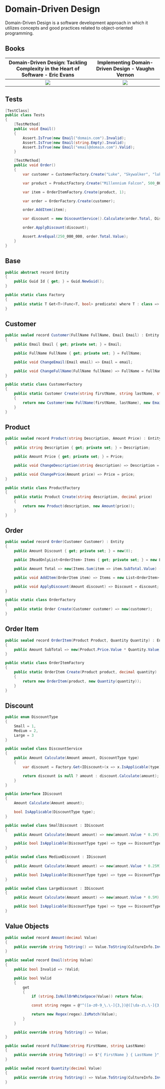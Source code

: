 # Domain-Driven Design

Domain-Driven Design is a software development approach in which it utilizes concepts and good practices related to object-oriented programming.

## Books

Domain-Driven Design: Tackling Complexity in the Heart of Software - Eric Evans | Implementing Domain-Driven Design - Vaughn Vernon
:-------------------------:|:-------------------------:
![](https://dddcommunity.org/wp-content/uploads/files/images/cover_medium.jpg) | ![](https://dddcommunity.org/wp-content/uploads/2013/02/implementing-domain-driven-design-400x400-imae6dr5trk3uycd.jpeg)

## Tests

```cs
[TestClass]
public class Tests
{
    [TestMethod]
    public void Email()
    {
        Assert.IsTrue(new Email("domain.com").Invalid);
        Assert.IsTrue(new Email(string.Empty).Invalid);
        Assert.IsTrue(new Email("email@domain.com").Valid);
    }

    [TestMethod]
    public void Order()
    {
        var customer = CustomerFactory.Create("Luke", "Skywalker", "luke.skywalker@starwars.com");

        var product = ProductFactory.Create("Millennium Falcon", 500_000_000);

        var item = OrderItemFactory.Create(product, 1);

        var order = OrderFactory.Create(customer);

        order.AddItem(item);

        var discount = new DiscountService().Calculate(order.Total, DiscountType.Large);

        order.ApplyDiscount(discount);

        Assert.AreEqual(250_000_000, order.Total.Value);
    }
}
```

## Base

```cs
public abstract record Entity
{
    public Guid Id { get; } = Guid.NewGuid();
}
```

```cs
public static class Factory
{
    public static T Get<T>(Func<T, bool> predicate) where T : class => typeof(T).Assembly.GetTypes().Where(type => type.GetInterfaces().Contains(typeof(T))).Select(type => Activator.CreateInstance(type) as T).SingleOrDefault(predicate);
}
```

## Customer

```cs
public sealed record Customer(FullName FullName, Email Email) : Entity
{
    public Email Email { get; private set; } = Email;

    public FullName FullName { get; private set; } = FullName;

    public void ChangeEmail(Email email) => Email = email;

    public void ChangeFullName(FullName fullName) => FullName = fullName;
}
```

```cs
public static class CustomerFactory
{
    public static Customer Create(string firstName, string lastName, string email)
    {
        return new Customer(new FullName(firstName, lastName), new Email(email));
    }
}
```

## Product

```cs
public sealed record Product(string Description, Amount Price) : Entity
{
    public string Description { get; private set; } = Description;

    public Amount Price { get; private set; } = Price;

    public void ChangeDescription(string description) => Description = description;

    public void ChangePrice(Amount price) => Price = price;
}
```

```cs
public static class ProductFactory
{
    public static Product Create(string description, decimal price)
    {
        return new Product(description, new Amount(price));
    }
}
```

## Order

```cs
public sealed record Order(Customer Customer) : Entity
{
    public Amount Discount { get; private set; } = new(0);

    public IReadOnlyList<OrderItem> Items { get; private set; } = new List<OrderItem>();

    public Amount Total => new(Items.Sum(item => item.SubTotal.Value) - Discount.Value);

    public void AddItem(OrderItem item) => Items = new List<OrderItem>(Items) { item };

    public void ApplyDiscount(Amount discount) => Discount = discount;
}
```

```cs
public static class OrderFactory
{
    public static Order Create(Customer customer) => new(customer);
}
```

## Order Item

```cs
public sealed record OrderItem(Product Product, Quantity Quantity) : Entity
{
    public Amount SubTotal => new(Product.Price.Value * Quantity.Value);
}
```

```cs
public static class OrderItemFactory
{
    public static OrderItem Create(Product product, decimal quantity)
    {
        return new OrderItem(product, new Quantity(quantity));
    }
}
```

## Discount

```cs
public enum DiscountType
{
    Small = 1,
    Medium = 2,
    Large = 3
}
```

```cs
public sealed class DiscountService
{
    public Amount Calculate(Amount amount, DiscountType type)
    {
        var discount = Factory.Get<IDiscount>(x => x.IsApplicable(type));

        return discount is null ? amount : discount.Calculate(amount);
    }
}
```

```cs
public interface IDiscount
{
    Amount Calculate(Amount amount);

    bool IsApplicable(DiscountType type);
}
```

```cs
public sealed class SmallDiscount : IDiscount
{
    public Amount Calculate(Amount amount) => new(amount.Value * 0.1M);

    public bool IsApplicable(DiscountType type) => type == DiscountType.Small;
}
```

```cs
public sealed class MediumDiscount : IDiscount
{
    public Amount Calculate(Amount amount) => new(amount.Value * 0.25M);

    public bool IsApplicable(DiscountType type) => type == DiscountType.Medium;
}
```

```cs
public sealed class LargeDiscount : IDiscount
{
    public Amount Calculate(Amount amount) => new(amount.Value * 0.5M);

    public bool IsApplicable(DiscountType type) => type == DiscountType.Large;
}
```

## Value Objects

```cs
public sealed record Amount(decimal Value)
{
    public override string ToString() => Value.ToString(CultureInfo.InvariantCulture);
}
```

```cs
public sealed record Email(string Value)
{
    public bool Invalid => !Valid;

    public bool Valid
    {
        get
        {
            if (string.IsNullOrWhiteSpace(Value)) return false;

            const string regex = @"^([a-z0-9_\.\-]{3,})@([\da-z\.\-]{3,})\.([a-z\.]{2,6})$";

            return new Regex(regex).IsMatch(Value);
        }
    }

    public override string ToString() => Value;
}
```

```cs
public sealed record FullName(string FirstName, string LastName)
{
    public override string ToString() => $"{ FirstName } { LastName }";
}
```

```cs
public sealed record Quantity(decimal Value)
{
    public override string ToString() => Value.ToString(CultureInfo.InvariantCulture);
}
```
